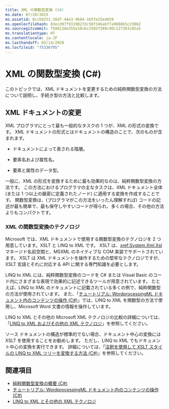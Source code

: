 ```yaml
---
title: XML の関数型変換 (C#)
ms.date: 07/20/2015
ms.assetid: 0ccb9251-38d7-44e3-9b84-1b5fe25e4b59
ms.openlocfilehash: 83ecd97f9319027dc50f346abf7a9888b5c23862
ms.sourcegitcommit: 7588136e355e10cbc2582f389c90c127363c02a5
ms.translationtype: HT
ms.contentlocale: ja-JP
ms.lasthandoff: 03/14/2020
ms.locfileid: "75336795"
---
```

# <a name="functional-transformation-of-xml-c"></a>XML の関数型変換 (C#)
このトピックでは、XML ドキュメントを変更するための純粋関数型変換の方法について説明し、手続き型の方法と比較します。  
  
## <a name="modifying-an-xml-document"></a>XML ドキュメントの変更  
 XML プログラマにとって最も一般的なタスクの 1 つが、XML の形式の変換です。 XML ドキュメントの形式とはドキュメントの構造のことで、次のものが含まれます。  
  
- ドキュメントによって表される階層。  
  
- 要素名および属性名。  
  
- 要素と属性のデータ型。  
  
 一般に、XML の形式を変換するために最も効果的なのは、純粋関数型変換の方法です。 この方法におけるプログラマの主なタスクは、XML ドキュメント全体 (または 1 つ以上の厳密に定義されたノード) に適用する変換を作成することです。 関数型変換は、(プログラマがこの方法をいったん理解すれば) コードの記述が最も簡単で、最も保守しやすいコードが得られ、多くの場合、その他の方法よりもコンパクトです。  
  
### <a name="xml-functional-transformational-technologies"></a>XML の関数型変換のテクノロジ  
 Microsoft では、XML ドキュメントで使用する関数型変換のテクノロジを 2 つ用意しています。XSLT と LINQ to XML です。 XSLT は、<xref:System.Xml.Xsl> マネージド名前空間と、MSXML のネイティブな COM 実装でサポートされています。 XSLT は XML ドキュメントを操作するための堅牢なテクノロジですが、XSLT 言語とそれに対応する API に関する専門知識を必要とします。  
  
 LINQ to XML には、純粋関数型変換のコードを C# または Visual Basic のコード内にさまざまな表現で効果的に記述できるツールが用意されています。 たとえば、LINQ to XML のドキュメントに記載されている多くの例で、純粋関数型の方法が使用されています。 また、「[チュートリアル: WordprocessingML ドキュメント内のコンテンツの操作 (C#)](./shape-of-wordprocessingml-documents.md)」では、LINQ to XML を関数型の方法で使用し、Microsoft Word 文書の情報を操作しています。  
  
 LINQ to XML とその他の Microsoft XML テクノロジの比較の詳細については、「[LINQ to XML およびその他の XML テクノロジ](./linq-to-xml-vs-other-xml-technologies.md)」を参照してください。  
  
ソース ドキュメントの構造が標準的でない場合、ドキュメント中心の変換には XSLT を使用することをお勧めします。 ただし、LINQ to XML でもドキュメント中心の変換を実行できます。 詳細については、「[注釈を使用して XSLT スタイルの LINQ to XML ツリーを変換する方法 (C#)](./how-to-use-annotations-to-transform-linq-to-xml-trees-in-an-xslt-style.md)」を参照してください。
  
## <a name="see-also"></a>関連項目

- [純粋関数型変換の概要 (C#)](./introduction-to-pure-functional-transformations.md)
- [チュートリアル: WordprocessingML ドキュメント内のコンテンツの操作 (C#)](./shape-of-wordprocessingml-documents.md)
- [LINQ to XML とその他の XML テクノロジ](./linq-to-xml-vs-other-xml-technologies.md)
